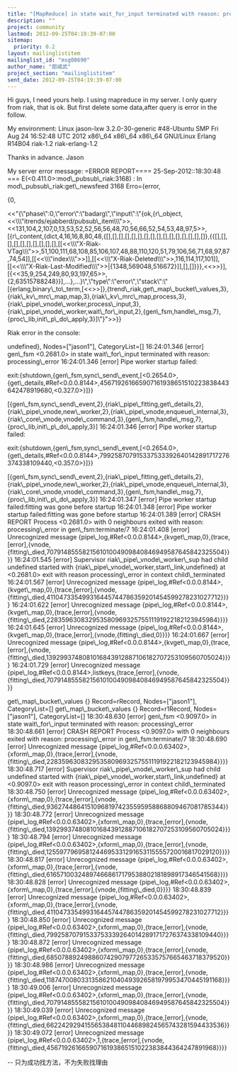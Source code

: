 ```yaml
---
title: "[MapReduce] in state wait_for_input terminated with reason:	processing_error"
description: ""
project: community
lastmod: 2012-09-25T04:19:39-07:00
sitemap:
  priority: 0.2
layout: mailinglistitem
mailinglist_id: "msg08690"
author_name: "郎咸武"
project_section: "mailinglistitem"
sent_date: 2012-09-25T04:19:39-07:00
---
```



Hi guys, I need yours help.
I using mapreduce in my server. I only query from riak, that is ok. But
first delete some data,after query is error in the follow.

My environment:
Linux jason-lxw 3.2.0-30-generic #48-Ubuntu SMP Fri Aug 24 16:52:48 UTC
2012 x86\\_64 x86\\_64 x86\\_64 GNU/Linux
Erlang R14B04
riak-1.2
riak-erlang-1.2

Thanks in advance.
Jason

My server error message:
=ERROR REPORT==== 25-Sep-2012::18:30:48 ===
E(&lt;0.411.0&gt;:mod\\_pubsub\\_riak:3168) : In mod\\_pubsub\\_riak:get\\_newsfeed 3168
Erro={error,

 {0,


&lt;&lt;"{\\"phase\\":0,\\"error\\":\\"badarg\\",\\"input\\":\\"{ok,{r\\_object,&lt;&lt;\\\\\\"itrends/ejabberd/pubsub\\_item\\\\\\"&gt;&gt;,&lt;&lt;131,104,2,107,0,13,53,52,52,56,56,48,70,56,66,52,54,53,48,97,5&gt;&gt;,[{r\\_content,{dict,4,16,16,8,80,48,{[],[],[],[],[],[],[],[],[],[],[],[],[],[],[],[]},{{[],[],[],[],[],[],[],[],[],[],[[&lt;&lt;\\\\\\"X-Riak-VTag\\\\\\"&gt;&gt;,51,100,111,68,108,85,106,107,48,88,110,120,51,79,106,56,71,68,97,87,74,54]],[[&lt;&lt;\\\\\\"index\\\\\\"&gt;&gt;]],[[&lt;&lt;\\\\\\"X-Riak-Deleted\\\\\\"&gt;&gt;,116,114,117,101]],[[&lt;&lt;\\\\\\"X-Riak-Last-Modified\\\\\\"&gt;&gt;|{1348,569048,516672}]],[],[]}}},&lt;&lt;&gt;&gt;}],[{&lt;&lt;35,9,254,249,80,93,197,65&gt;&gt;,{2,63515788248}}],...},...}\\",\\"type\\":\\"error\\",\\"stack\\":\\"[{erlang,binary\\_to\\_term,[&lt;&lt;&gt;&gt;]},{trend\\_riak,get\\_map\\_bucket\\_values,3},{riak\\_kv\\_mrc\\_map,map,3},{riak\\_kv\\_mrc\\_map,process,3},{riak\\_pipe\\_vnode\\_worker,process\\_input,3},{riak\\_pipe\\_vnode\\_worker,wait\\_for\\_input,2},{gen\\_fsm,handle\\_msg,7},{proc\\_lib,init\\_p\\_do\\_apply,3}]\\"}"&gt;&gt;}}


Riak error in the console:

 undefined}, Nodes=["jason1"],
CategoryList=[]
16:24:01.346 [error] gen\\_fsm &lt;0.2681.0&gt; in state wait\\_for\\_input terminated
with reason: processing\\_error
16:24:01.346 [error] Pipe worker startup failed:

 
exit:{shutdown,{gen\\_fsm,sync\\_send\\_event,[&lt;0.2654.0&gt;,{get\\_details,#Ref&lt;0.0.0.8144&gt;,456719261665907161938651510223838443642478919680,&lt;0.327.0&gt;}]}}

 
[{gen\\_fsm,sync\\_send\\_event,2},{riak\\_pipe\\_fitting,get\\_details,2},{riak\\_pipe\\_vnode,new\\_worker,2},{riak\\_pipe\\_vnode,enqueue\\_internal,3},{riak\\_core\\_vnode,vnode\\_command,3},{gen\\_fsm,handle\\_msg,7},{proc\\_lib,init\\_p\\_do\\_apply,3}]
16:24:01.346 [error] Pipe worker startup failed:

 
exit:{shutdown,{gen\\_fsm,sync\\_send\\_event,[&lt;0.2654.0&gt;,{get\\_details,#Ref&lt;0.0.0.8144&gt;,799258707915337533392640142891717276374338109440,&lt;0.357.0&gt;}]}}

 
[{gen\\_fsm,sync\\_send\\_event,2},{riak\\_pipe\\_fitting,get\\_details,2},{riak\\_pipe\\_vnode,new\\_worker,2},{riak\\_pipe\\_vnode,enqueue\\_internal,3},{riak\\_core\\_vnode,vnode\\_command,3},{gen\\_fsm,handle\\_msg,7},{proc\\_lib,init\\_p\\_do\\_apply,3}]
16:24:01.347 [error] Pipe worker startup failed:fitting was gone before
startup
16:24:01.348 [error] Pipe worker startup failed:fitting was gone before
startup
16:24:01.389 [error] CRASH REPORT Process &lt;0.2681.0&gt; with 0 neighbours
exited with reason: processing\\_error in gen\\_fsm:terminate/7
16:24:01.408 [error] Unrecognized message
{pipe\\_log,#Ref&lt;0.0.0.8144&gt;,{kvget\\_map,0},{trace,[error],{vnode,{fitting\\_died,707914855582156101004909840846949587645842325504}}}}
16:24:01.545 [error] Supervisor riak\\_pipe\\_vnode\\_worker\\_sup had child
undefined started with {riak\\_pipe\\_vnode\\_worker,start\\_link,undefined} at
&lt;0.2681.0&gt; exit with reason processing\\_error in context child\\_terminated
16:24:01.567 [error] Unrecognized message
{pipe\\_log,#Ref&lt;0.0.0.8144&gt;,{kvget\\_map,0},{trace,[error],{vnode,{fitting\\_died,411047335499316445744786359201454599278231027712}}}}
16:24:01.622 [error] Unrecognized message
{pipe\\_log,#Ref&lt;0.0.0.8144&gt;,{kvget\\_map,0},{trace,[error],{vnode,{fitting\\_died,22835963083295358096932575511191922182123945984}}}}
16:24:01.645 [error] Unrecognized message
{pipe\\_log,#Ref&lt;0.0.0.8144&gt;,{kvget\\_map,0},{trace,[error],{vnode,{fitting\\_died,0}}}}
16:24:01.667 [error] Unrecognized message
{pipe\\_log,#Ref&lt;0.0.0.8144&gt;,{kvget\\_map,0},{trace,[error],{vnode,{fitting\\_died,1392993748081016843912887106182707253109560705024}}}}
16:24:01.729 [error] Unrecognized message
{pipe\\_log,#Ref&lt;0.0.0.8144&gt;,listkeys,{trace,[error],{vnode,{fitting\\_died,707914855582156101004909840846949587645842325504}}}}

get\\_map\\_bucket\\_values {} Record=rRecord, Nodes=["jason1"], CategoryList=[]
get\\_map\\_bucket\\_values {} Record=r1Record, Nodes=["jason1"], CategoryList=[]
18:30:48.630 [error] gen\\_fsm &lt;0.9097.0&gt; in state wait\\_for\\_input terminated
with reason: processing\\_error
18:30:48.661 [error] CRASH REPORT Process &lt;0.9097.0&gt; with 0 neighbours
exited with reason: processing\\_error in gen\\_fsm:terminate/7
18:30:48.690 [error] Unrecognized message
{pipe\\_log,#Ref&lt;0.0.0.63402&gt;,{xform\\_map,0},{trace,[error],{vnode,{fitting\\_died,22835963083295358096932575511191922182123945984}}}}
18:30:48.717 [error] Supervisor riak\\_pipe\\_vnode\\_worker\\_sup had child
undefined started with {riak\\_pipe\\_vnode\\_worker,start\\_link,undefined} at
&lt;0.9097.0&gt; exit with reason processing\\_error in context child\\_terminated
18:30:48.750 [error] Unrecognized message
{pipe\\_log,#Ref&lt;0.0.0.63402&gt;,{xform\\_map,0},{trace,[error],{vnode,{fitting\\_died,936274486415109681974235595958868809467081785344}}}}
18:30:48.772 [error] Unrecognized message
{pipe\\_log,#Ref&lt;0.0.0.63402&gt;,{xform\\_map,0},{trace,[error],{vnode,{fitting\\_died,1392993748081016843912887106182707253109560705024}}}}
18:30:48.794 [error] Unrecognized message
{pipe\\_log,#Ref&lt;0.0.0.63402&gt;,{xform\\_map,0},{trace,[error],{vnode,{fitting\\_died,1255977969581244695331291653115555720016817029120}}}}
18:30:48.817 [error] Unrecognized message
{pipe\\_log,#Ref&lt;0.0.0.63402&gt;,{xform\\_map,0},{trace,[error],{vnode,{fitting\\_died,616571003248974668617179538802181898917346541568}}}}
18:30:48.828 [error] Unrecognized message
{pipe\\_log,#Ref&lt;0.0.0.63402&gt;,{xform\\_map,0},{trace,[error],{vnode,{fitting\\_died,0}}}}
18:30:48.839 [error] Unrecognized message
{pipe\\_log,#Ref&lt;0.0.0.63402&gt;,{xform\\_map,0},{trace,[error],{vnode,{fitting\\_died,411047335499316445744786359201454599278231027712}}}}
18:30:48.850 [error] Unrecognized message
{pipe\\_log,#Ref&lt;0.0.0.63402&gt;,{xform\\_map,0},{trace,[error],{vnode,{fitting\\_died,799258707915337533392640142891717276374338109440}}}}
18:30:48.872 [error] Unrecognized message
{pipe\\_log,#Ref&lt;0.0.0.63402&gt;,{xform\\_map,0},{trace,[error],{vnode,{fitting\\_died,685078892498860742907977265335757665463718379520}}}}
18:30:48.986 [error] Unrecognized message
{pipe\\_log,#Ref&lt;0.0.0.63402&gt;,{xform\\_map,0},{trace,[error],{vnode,{fitting\\_died,1187470080331358621040493926581979953470445191168}}}}
18:30:49.006 [error] Unrecognized message
{pipe\\_log,#Ref&lt;0.0.0.63402&gt;,{xform\\_map,0},{trace,[error],{vnode,{fitting\\_died,707914855582156101004909840846949587645842325504}}}}
18:30:49.039 [error] Unrecognized message
{pipe\\_log,#Ref&lt;0.0.0.63402&gt;,{xform\\_map,0},{trace,[error],{vnode,{fitting\\_died,662242929415565384811044689824565743281594433536}}}}
18:30:49.072 [error] Unrecognized message
{pipe\\_log,#Ref&lt;0.0.0.63402&gt;,1,{trace,[error],{vnode,{fitting\\_died,45671926166590716193865151022383844364247891968}}}}

-- 
只为成功找方法，不为失败找理由
